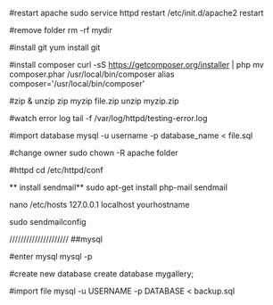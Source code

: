 #restart apache
sudo service httpd restart
/etc/init.d/apache2 restart

#remove folder
rm -rf mydir

#install git 
yum install git

#install composer
curl -sS https://getcomposer.org/installer | php
mv composer.phar /usr/local/bin/composer
alias composer='/usr/local/bin/composer'

#zip & unzip
zip myzip file.zip
unzip myzip.zip

#watch error log
tail -f /var/log/httpd/testing-error.log

#import database
mysql -u username -p database_name < file.sql

#change owner 
sudo chown -R apache folder

#httpd
cd /etc/httpd/conf

** install sendmail**
sudo apt-get install php-mail sendmail

nano /etc/hosts
127.0.0.1 localhost yourhostname

sudo sendmailconfig

/////////////////////
##mysql 

#enter mysql 
mysql -p

#create new database
create database mygallery;

#import file 
mysql -u USERNAME -p DATABASE < backup.sql



